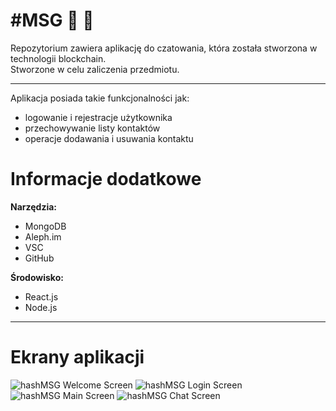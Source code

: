 # #MSG :busts_in_silhouette: :speech_balloon:
Repozytorium zawiera aplikację do czatowania, która została stworzona w technologii blockchain.   
Stworzone w celu zaliczenia przedmiotu.   
***
Aplikacja posiada takie funkcjonalności jak:
* logowanie i rejestracje użytkownika
* przechowywanie listy kontaktów
* operacje dodawania i usuwania kontaktu   
# Informacje dodatkowe

__Narzędzia:__
* MongoDB
* Aleph.im
* VSC
* GitHub

__Środowisko:__  
* React.js
* Node.js
***

# Ekrany aplikacji
![hashMSG Welcome Screen](./readme_static/hashmsg_welcome-screen.jpeg)
![hashMSG Login Screen](./readme_static/hashmsg_login-screen.jpeg)
![hashMSG Main Screen](./readme_static/hashmsg_main-screen.jpeg)
![hashMSG Chat Screen](./readme_static/hashmsg_chat-screen.jpeg)
